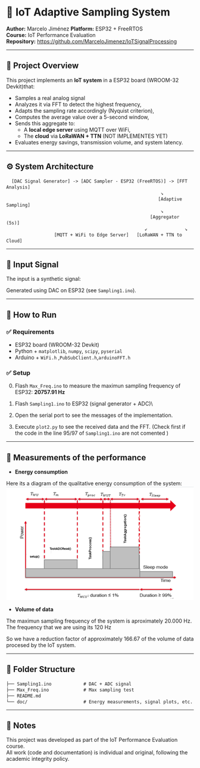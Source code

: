 # 📡 IoT Adaptive Sampling System

**Author:** Marcelo Jiménez
**Platform:** ESP32 + FreeRTOS  
**Course:** IoT Performance Evaluation  
**Repository:** https://github.com/MarceloJimenez/IoTSignalProcessing

---

## 🧠 Project Overview

This project implements an **IoT system** in a ESP32 board (WROOM-32 Devkit)that:
- Samples a real analog signal 
- Analyzes it via FFT to detect the highest frequency,
- Adapts the sampling rate accordingly (Nyquist criterion),
- Computes the average value over a 5-second window,
- Sends this aggregate to:
  - A **local edge server** using MQTT over WiFi,
  - The **cloud** via **LoRaWAN + TTN** (NOT IMPLEMENTES YET)
- Evaluates energy savings, transmission volume, and system latency.

---

## ⚙️ System Architecture

```
  [DAC Signal Generator] -> [ADC Sampler - ESP32 (FreeRTOS)] -> [FFT Analysis]
                                                          ↘︎
                                                         [Adaptive Sampling]
                                                          ↘︎
                                                      [Aggregator (5s)]
                                                    ↙︎              ↘︎
                  [MQTT + WiFi to Edge Server]   [LoRaWAN + TTN to Cloud]
```

---

## 📡 Input Signal

The input is a synthetic signal:


Generated using DAC on ESP32 (see `Sampling1.ino`).

---

## 🚀 How to Run

### ✅ Requirements
- ESP32 board (WROOM-32 Devkit)
- Python + `matplotlib`, `numpy`, `scipy`, `pyserial`
- Arduino + `WiFi.h` ,`PubSubClient.h`,`arduinoFFT.h`


### ✅ Setup
0. Flash `Max_Freq.ino` to measure the maximun sampling frequency of ESP32: **20757.91 Hz**

1. Flash `Sampling1.ino` to ESP32 (signal generator + ADC)\
2. Open the serial port to see the messages of the implementation. 
3. Execute `plot2.py` to see the received data and the FFT. (Check first if the code in the line 95/97 of `Sampling1.ino` are not comented )

---

## 🔐 Measurements of the performance

- **Energy consumption**

Here its a diagram of the qualitative energy consumption of the system: 
![EnergyDiagram](EnergyDiagram2.png)

- **Volume of data**

The maximun sampling frequency of the system is aproximately 20.000 Hz. The frequency that we are using its 120 Hz

So we have a reduction factor of approximately 166.67 of the volume of data procesed by the IoT system.


---

## 📁 Folder Structure

```
├── Sampling1.ino            # DAC + ADC signal
├── Max_Freq.ino             # Max sampling test
├── README.md
└── doc/                     # Energy measurements, signal plots, etc.
```

---

## 📣 Notes

This project was developed as part of the IoT Performance Evaluation course.  
All work (code and documentation) is individual and original, following the academic integrity policy.

